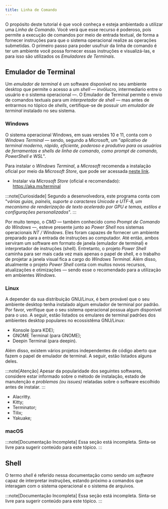 ```yaml
---
title: Linha de Comando
---
```


O propósito deste tutorial é que você conheça e esteja ambientado a utilizar uma _Linha de Comando_.
Você verá que esse recurso é poderoso, pois permite a execução de comandos por meio de entrada
textual, de forma a fornecer instruções para que o sistema operacional realize as operações
submetidas. O primeiro passo para poder usufruir da linha de comando é ter um ambiente você possa
fornecer essas instruções e visualizá-las, e para isso são utilizados os _Emuladores de Terminais_.

## Emulador de Terminal

Um _emulador de terminal_ é um software disponível no seu ambiente desktop que permite o acesso a um _shell_ — invólucro, intermediario entre o usuário e o sistema operacional —. O Emulador de Terminal permite o envio de comandos textuais para um _interpretador de shell_ — mas antes de entrarmos no tópico de _shells_, certifique-se de possuir um _emulador de terminal_ instalado no seu sistema.

### Windows

O sistema operacional Windows, em suas versões 10 e 11, conta com o _Windows Terminal_ — sendo, segundo a Microsoft, um "_aplicativo de terminal moderno, rápido, eficiente, poderoso e produtivo para os usuários de ferramentas e shells de linha de comando, como prompt de comando, PowerShell e WSL_".

Para instalar o _Windows Terminal_, a _Microsoft_ recomenda a instalação oficial por meio da _Microsoft Store_, que pode ser acessada [neste link](https://aka.ms/terminal).

- Instalar via _Microsoft Store_ (oficial e recomendado): <https://aka.ms/terminal>

:::note[Curiosidade]
Segundo a desenvolvedora, este programa conta com "_várias guias, painéis, suporte a caracteres Unicode e UTF-8, um mecanismo de renderização de texto acelerado por GPU e temas, estilos e configurações personalizados_".
:::

Por muito tempo, o _CMD_ — também conhecido como _Prompt de Comando do Windows_ —, esteve presente junto ao _Power Shell_ nos sistemas operacionais _NT / Windows_. Eles foram capazes de fornecer um ambiente preparado para a entrada de instruções ao computador. Até então, ambos serviram um software em formato de janela (emulador de terminal) e interpretador de instruções (shell). Entretanto, o projeto _Power Shell_ caminha para ser mais cada vez mais apenas o papel de shell, e o trabalho de projetar a janela visual fica a cargo do _Windows Terminal_. Além disso, atualmente o projeto _Power Shell_ conta com muitos novos recursos, atualizações e otimizações — sendo esse o recomendado para a utilização em ambientes _Windows_.

### Linux

A depender da sua distribuição GNU/Linux, é bem provável que o seu ambiente desktop tenha instalado algum emulador de terminal por padrão. Por favor, verifique que o seu sistema operacional possua algum disponível para o uso. A seguir, estão listados os emulares de terminal padrões dos ambientes desktop populares no ecossistêma GNU/Linux:

- Konsole (para KDE);
- GNOME Terminal (para GNOME);
- Deepin Terminal (para deepin).

Além disso, existem vários projetos independentes de código aberto que fazem o papel de emulador de terminal. A seguir, estão listados alguns deles.

:::note[Atenção]
Apesar da popularidade dos seguintes softwares, considere estar informado sobre o método de instalação, estado de manutenção e _problemas (ou issues)_ relatadas sobre o software escolhido antes de instalar.
:::

- Alacritty.
- Kitty;
- Terminator;
- Tilix;
- Yakuake;

### macOS

:::note[Documentação Incompleta]
Essa seção está incompleta. Sinta-se livre para sugerir conteúdo para este tópico.
:::

## Shell

O termo _shell_ é referido nessa documentação como sendo um _software_ capaz de interpretar instruções, estando próximo a comandos que interagam com o sistema operacional e o sistema de arquivos.

:::note[Documentação Incompleta]
Essa seção está incompleta. Sinta-se livre para sugerir conteúdo para este tópico.
:::
